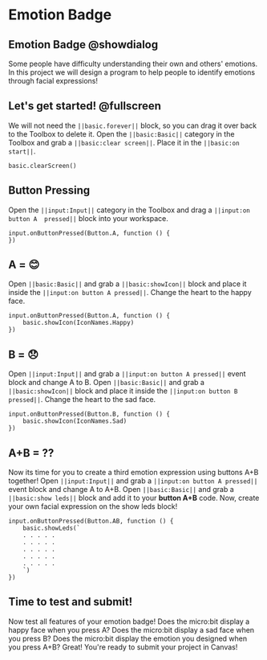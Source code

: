 # Emotion Badge

## Emotion Badge @showdialog

Some people have difficulty understanding their own and others' emotions. In this project we will design a program to help people to identify emotions through facial expressions!

## Let's get started! @fullscreen

We will not need the ``||basic.forever||`` block, so you can drag it over back to the Toolbox to delete it.
Open the ``||basic:Basic||`` category in the Toolbox and grab a ``||basic:clear screen||``.
Place it in the ``||basic:on start||``.

```blocks
basic.clearScreen()
```

## Button Pressing

Open the ``||input:Input||`` category in the Toolbox and drag a ``||input:on button A  pressed||`` block into your workspace.

```blocks
input.onButtonPressed(Button.A, function () {
})
```

## A = 😊

Open `||basic:Basic||` and  grab a `||basic:showIcon||` block and place it inside the `||input:on button A pressed||`.
Change the heart to the happy face.


```blocks
input.onButtonPressed(Button.A, function () {
    basic.showIcon(IconNames.Happy)
})
```

## B = 😞

Open `||input:Input||` and grab a `||input:on button A pressed||` event block and change A to B.
Open `||basic:Basic||` and  grab a `||basic:showIcon||` block and place it inside the `||input:on button B pressed||`.
Change the heart to the sad face.

```blocks
input.onButtonPressed(Button.B, function () {
    basic.showIcon(IconNames.Sad)
})
```

## A+B = ??

Now its time for you to create a third emotion expression using buttons A+B together!
Open `||input:Input||` and grab a `||input:on button A pressed||` event block and change A to A+B.
Open `||basic:Basic||` and grab a `||basic:show leds||` block and add it to your **button A+B** code.
Now, create your own facial expression on the show leds block!

```blocks
input.onButtonPressed(Button.AB, function () {
    basic.showLeds(`
    . . . . .
    . . . . .
    . . . . .
    . . . . .
    . . . . .
    `)
})
```


## Time to test and submit!

Now test all features of your emotion badge!
Does the micro:bit display a happy face when you press A?
Does the micro:bit display a sad face when you press B?
Does the micro:bit display the emotion you designed when you press A+B?
Great! You're ready to submit your project in Canvas!